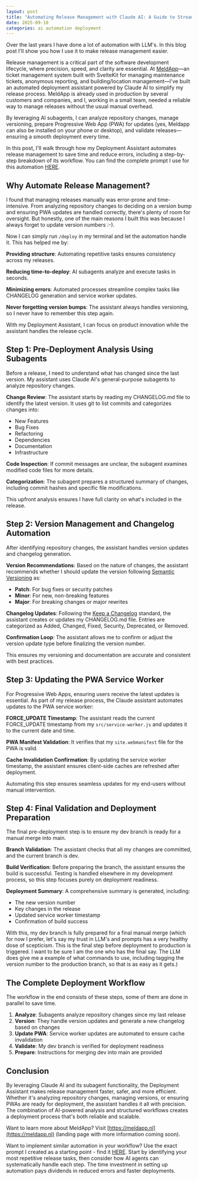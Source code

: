 ```yaml
---
layout: post
title: "Automating Release Management with Claude AI: A Guide to Streamlined Deployment"
date: 2025-09-10
categories: ai automation deployment
---
```


Over the last years I have done a lot of automation with LLM's. In this blog post I'll show you how I use it to make release management easier.

Release management is a critical part of the software development lifecycle, where precision, speed, and clarity are essential. At [MeldApp](https://meldapp.nl)—an ticket management system built with SvelteKit for managing maintenance tickets, anonymous reporting, and building/location management—I've built an automated deployment assistant powered by Claude AI to simplify my release process. MeldApp is already used in production by several customers and companies, and I, working in a small team, needed a reliable way to manage releases without the usual manual overhead.

By leveraging AI subagents, I can analyze repository changes, manage versioning, prepare Progressive Web App (PWA) for updates (yes, Meldapp can also be installed on your phone or desktop), and validate releases—ensuring a smooth deployment every time.

In this post, I'll walk through how my Deployment Assistant automates release management to save time and reduce errors, including a step-by-step breakdown of its workflow. You can find the complete prompt I use for this automation [HERE](/resources/deploy).

## Why Automate Release Management?

I found that managing releases manually was error-prone and time-intensive. From analyzing repository changes to deciding on a version bump and ensuring PWA updates are handled correctly, there's plenty of room for oversight. But honestly, one of the main reasons I built this was because I always forget to update version numbers :-).

Now I can simply run `/deploy` in my terminal and let the automation handle it. This has helped me by:

**Providing structure**: Automating repetitive tasks ensures consistency across my releases.

**Reducing time-to-deploy**: AI subagents analyze and execute tasks in seconds.

**Minimizing errors**: Automated processes streamline complex tasks like CHANGELOG generation and service worker updates.

**Never forgetting version bumps**: The assistant always handles versioning, so I never have to remember this step again.

With my Deployment Assistant, I can focus on product innovation while the assistant handles the release cycle.

## Step 1: Pre-Deployment Analysis Using Subagents

Before a release, I need to understand what has changed since the last version. My assistant uses Claude AI's general-purpose subagents to analyze repository changes.

**Change Review**: The assistant starts by reading my CHANGELOG.md file to identify the latest version. It uses git to list commits and categorizes changes into:
- New Features
- Bug Fixes  
- Refactoring
- Dependencies
- Documentation
- Infrastructure

**Code Inspection**: If commit messages are unclear, the subagent examines modified code files for more details.

**Categorization**: The subagent prepares a structured summary of changes, including commit hashes and specific file modifications.

This upfront analysis ensures I have full clarity on what's included in the release.

## Step 2: Version Management and Changelog Automation

After identifying repository changes, the assistant handles version updates and changelog generation.

**Version Recommendations**: Based on the nature of changes, the assistant recommends whether I should update the version following [Semantic Versioning](https://semver.org/spec/v2.0.0.html) as:
- **Patch**: For bug fixes or security patches
- **Minor**: For new, non-breaking features  
- **Major**: For breaking changes or major rewrites

**Changelog Updates**: Following the [Keep a Changelog](https://keepachangelog.com/) standard, the assistant creates or updates my CHANGELOG.md file. Entries are categorized as Added, Changed, Fixed, Security, Deprecated, or Removed.

**Confirmation Loop**: The assistant allows me to confirm or adjust the version update type before finalizing the version number.

This ensures my versioning and documentation are accurate and consistent with best practices.

## Step 3: Updating the PWA Service Worker

For Progressive Web Apps, ensuring users receive the latest updates is essential. As part of my release process, the Claude assistant automates updates to the PWA service worker:

**FORCE_UPDATE Timestamp**: The assistant reads the current FORCE_UPDATE timestamp from my `src/service-worker.js` and updates it to the current date and time.

**PWA Manifest Validation**: It verifies that my `site.webmanifest` file for the PWA is valid.

**Cache Invalidation Confirmation**: By updating the service worker timestamp, the assistant ensures client-side caches are refreshed after deployment.

Automating this step ensures seamless updates for my end-users without manual intervention.

## Step 4: Final Validation and Deployment Preparation

The final pre-deployment step is to ensure my dev branch is ready for a manual merge into main.

**Branch Validation**: The assistant checks that all my changes are committed, and the current branch is dev.

**Build Verification**: Before preparing the branch, the assistant ensures the build is successful. Testing is handled elsewhere in my development process, so this step focuses purely on deployment readiness.

**Deployment Summary**: A comprehensive summary is generated, including:
- The new version number
- Key changes in the release
- Updated service worker timestamp  
- Confirmation of build success

With this, my dev branch is fully prepared for a final manual merge (which for now I prefer, let's say my trust in LLM's and prompts has a very healthy dose of scepticism. This is the final step before deployment to production is triggered. I want to be sure I am the one who has the final say. The LLM does give me a example of what commands to use, including tagging the version number to the production branch, so that is as easy as it gets.)

## The Complete Deployment Workflow

The workflow in the end consists of these steps, some of them are done in parallel to save time.

1. **Analyze**: Subagents analyze repository changes since my last release
2. **Version**: They handle version updates and generate a new changelog based on changes
3. **Update PWA**: Service worker updates are automated to ensure cache invalidation  
4. **Validate**: My dev branch is verified for deployment readiness
5. **Prepare**: Instructions for merging dev into main are provided

## Conclusion

By leveraging Claude AI and its subagent functionality, the Deployment Assistant makes release management faster, safer, and more efficient. Whether it's analyzing repository changes, managing versions, or ensuring PWAs are ready for deployment, the assistant handles it all with precision. The combination of AI-powered analysis and structured workflows creates a deployment process that's both reliable and scalable.

Want to learn more about MeldApp? Visit [https://meldapp.nl](https://meldapp.nl) (landing page with more information coming soon). 

Want to implement similar automation in your workflow? Use the exact prompt I created as a starting point - find it [HERE](/resources/deploy). Start by identifying your most repetitive release tasks, then consider how AI agents can systematically handle each step. The time investment in setting up automation pays dividends in reduced errors and faster deployments.